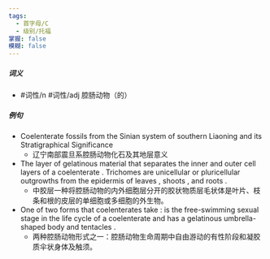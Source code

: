 ```yaml
---
tags:
  - 首字母/C
  - 级别/托福
掌握: false
模糊: false
---
```

##### 词义
- #词性/n #词性/adj  腔肠动物（的）
##### 例句
- Coelenterate fossils from the Sinian system of southern Liaoning and its Stratigraphical Significance
	- 辽宁南部震旦系腔肠动物化石及其地层意义
- The layer of gelatinous material that separates the inner and outer cell layers of a coelenterate . Trichomes are unicellular or pluricellular outgrowths from the epidermis of leaves , shoots , and roots .
	- 中胶层一种将腔肠动物的内外细胞层分开的胶状物质层毛状体是叶片、枝条和根的皮层的单细胞或多细胞的外生物。
- One of two forms that coelenterates take : is the free-swimming sexual stage in the life cycle of a coelenterate and has a gelatinous umbrella-shaped body and tentacles .
	- 两种腔肠动物形式之一：腔肠动物生命周期中自由游动的有性阶段和凝胶质伞状身体及触须。

